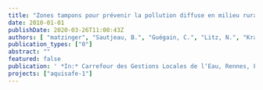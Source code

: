 ```yaml
---
title: "Zones tampons pour prévenir la pollution diffuse en milieu rural et semi-rural – présentation du projet “Aquisafe“."
date: 2010-01-01
publishDate: 2020-03-26T11:00:43Z
authors: [ "matzinger", "Sautjeau, B.", "Guégain, C.", "Litz, N.", "Krause, B.", "Tedesco, L. P.", "Julich, S.", "Bugey, A.", "Périllon, C.", "Orlikowski, D.", "Schroeder, K." ]
publication_types: ["0"]
abstract: ""
featured: false
publication: ' *In:* Carrefour des Gestions Locales de l‘Eau, Rennes, France. 27 Januar 2010. Rennes, France. 27. Januar 2010'
projects: ["aquisafe-1"]
---
```


